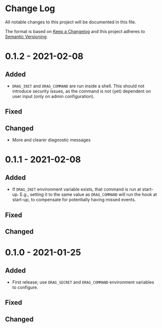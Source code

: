 # Change Log
All notable changes to this project will be documented in this file.

The format is based on [Keep a Changelog](https://keepachangelog.com/)
and this project adheres to [Semantic Versioning](https://semver.org/).


# 0.1.2 - 2021-02-08
## Added
* `DRAG_INIT` and `DRAG_COMMAND` are run inside a shell. This should not
  introduce security issues, as the command is not (yet) dependent on user
  input (only on admin configuration).

## Fixed

## Changed
* More and clearer diagnostic messages


# 0.1.1 - 2021-02-08
## Added
* If `DRAG_INIT` environment variable exists, that command is run at start-up.
  E.g., setting it to the same value as `DRAG_COMMAND` will run the hook at
  start-up, to compensate for potentially having missed events.

## Fixed

## Changed


# 0.1.0 - 2021-01-25
## Added
* First release; use `DRAG_SECRET` and `DRAG_COMMAND` environment variables to
  configure.

## Fixed

## Changed
